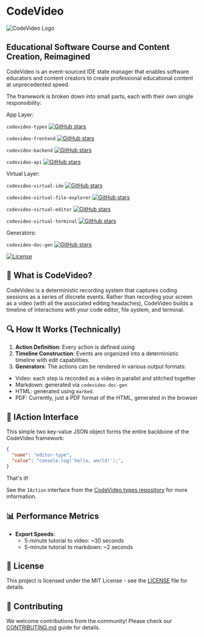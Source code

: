 # CodeVideo

![CodeVideo Logo](https://codevideo.io/logo.png)

## Educational Software Course and Content Creation, Reimagined

CodeVideo is an event-sourced IDE state manager that enables software educators and content creators to create professional educational content at unprecedented speed.

The framework is broken down into small parts, each with their own single responsibility:

App Layer:

`codevideo-types` [![GitHub stars](https://img.shields.io/github/stars/codevideo/codevideo-types)](https://github.com/codevideo/codevideo-types/stargazers)

`codevideo-frontend` [![GitHub stars](https://img.shields.io/github/stars/codevideo/codevideo-frontend)](https://github.com/codevideo/codevideo-frontend/stargazers)

`codevideo-backend` [![GitHub stars](https://img.shields.io/github/stars/codevideo/codevideo-backend)](https://github.com/codevideo/codevideo-backend/stargazers)

`codevideo-api` [![GitHub stars](https://img.shields.io/github/stars/codevideo/codevideo-api)](https://github.com/codevideo/codevideo-api/stargazers)

Virtual Layer:

`codevideo-virtual-ide` [![GitHub stars](https://img.shields.io/github/stars/codevideo/codevideo-virtual-ide)](https://github.com/codevideo/codevideo-virtual-ide/stargazers)

`codevideo-virtual-file-explorer` [![GitHub stars](https://img.shields.io/github/stars/codevideo/codevideo-virtual-file-explorer)](https://github.com/codevideo/codevideo-virtual-file-explorer/stargazers)

`codevideo-virtual-editor` [![GitHub stars](https://img.shields.io/github/stars/codevideo/codevideo-virtual-editor)](https://github.com/codevideo/codevideo-virtual-editor/stargazers)

`codevideo-virtual-terminal` [![GitHub stars](https://img.shields.io/github/stars/codevideo/codevideo-virtual-terminal)](https://github.com/codevideo/codevideo-virtual-terminal/stargazers)

Generators:

`codevideo-doc-gen` [![GitHub stars](https://img.shields.io/github/stars/codevideo/codevideo-virtual-ide)](https://github.com/codevideo/codevideo-doc-gen/stargazers)

[![License](https://img.shields.io/badge/License-MIT-blue.svg)](LICENSE)

## 🚀 What is CodeVideo?

CodeVideo is a deterministic recording system that captures coding sessions as a series of discrete events. Rather than recording your screen as a video (with all the associated editing headaches), CodeVideo builds a timeline of interactions with your code editor, file system, and terminal.

## 🔍 How It Works (Technically)

1. **Action Definition**: Every action is defined using 
2. **Timeline Construction**: Events are organized into a deterministic timeline with edit capabilities.
3. **Generators**: The actions can be rendered in various output formats:
  - Video: each step is recorded as a video in parallel and stitched together
  - Markdown: generated via `codevideo-doc-gen`
  - HTML: generated using `marked`.
  - PDF: Currently, just a PDF format of the HTML, generated in the browser

## 🔌 IAction Interface

This simple two key-value JSON object forms the entire backbone of the CodeVideo framework:

```json
{
  "name": "editor-type",
  "value": "console.log('hello, world!');",
}
```

That's it! 

See the `IAction` interface from the [CodeVideo types repository](https://github.com/codevideo/codevideo-types) for more information.

## 📊 Performance Metrics

- **Export Speeds**: 
  - 5-minute tutorial to video: ~30 seconds
  - 5-minute tutorial to markdown: ~2 seconds

## 📝 License

This project is licensed under the MIT License - see the [LICENSE](LICENSE) file for details.

## 🤝 Contributing

We welcome contributions from the community! Please check our [CONTRIBUTING.md](CONTRIBUTING.md) guide for details.
